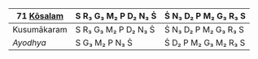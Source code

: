 | 71 [Kōsalam](https://en.wikipedia.org/wiki/Kosalam "Kosalam") | S R₃ G₃ M₂ P D₂ N₃ Ṡ | Ṡ N₃ D₂ P M₂ G₃ R₃ S |
| ------------------------------------------------------------- | -------------------- | -------------------- |
| Kusumākaram                                                   | S R₃ G₃ M₂ P D₂ N₃ Ṡ | Ṡ N₃ D₂ P M₂ G₃ R₃ S |
| _Ayodhya_                                                     | S G₃ M₂ P N₃ Ṡ       | Ṡ D₂ P M₂ G₃ M₂ R₃ S |                               
